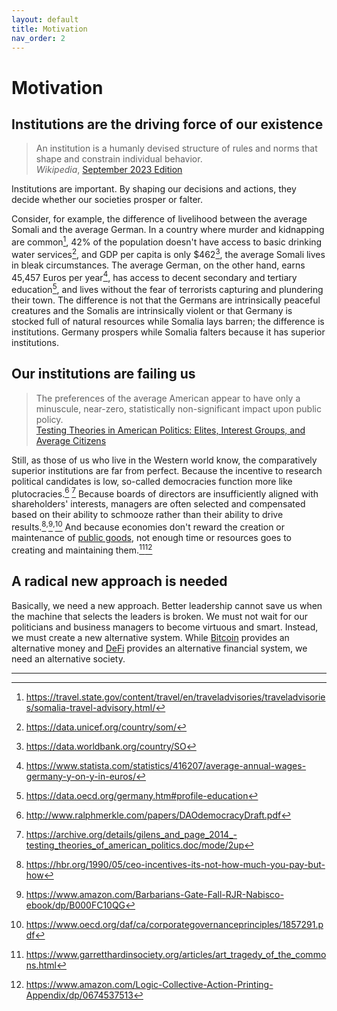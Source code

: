 ```yaml
---
layout: default
title: Motivation
nav_order: 2
---
```


# Motivation

## Institutions are the driving force of our existence

> An institution is a humanly devised structure of rules and norms that shape
> and constrain individual behavior.\
> *Wikipedia*, [September 2023 Edition](http://web.archive.org/web/20230922203543/https://en.wikipedia.org/wiki/Institution)

Institutions are important. By shaping our decisions and actions,
they decide whether our societies prosper or falter. 

Consider, for example,
the difference of livelihood between the average Somali and the average German.
In a country where murder and kidnapping are common[^1],
42% of the population doesn't have access to basic drinking
water services[^2], and GDP per capita is only $462[^3],
the average Somali lives in bleak circumstances.
The average German, on the other hand, earns 45,457 Euros per year[^4], has access
to decent secondary and tertiary education[^5], and lives without the fear of terrorists
capturing and plundering their town. The difference is not that the
Germans are intrinsically peaceful creatures and the Somalis are intrinsically violent
or that
Germany is stocked full of natural resources while Somalia lays barren; the difference
is institutions. Germany prospers while Somalia falters because it has superior
institutions.

## Our institutions are failing us

> The preferences of the average American appear to have only a minuscule, 
> near-zero, statistically non-significant impact upon public policy.\
> [Testing Theories in American Politics: Elites, Interest Groups, and Average Citizens](https://archive.org/details/gilens_and_page_2014_-testing_theories_of_american_politics.doc/mode/2up)

Still, as those of us who live in the Western world know, the comparatively
superior institutions are far from perfect.
Because the incentive to research political candidates
is low, so-called democracies function more like plutocracies.[^6] [^7] Because
boards of directors are insufficiently aligned with shareholders' interests,
managers are often selected and compensated based on their ability to schmooze
rather than their ability to drive results.[^8]<sup>,</sup>[^9]<sup>,</sup>[^10] And because economies
don't reward the creation or maintenance of [public goods](https://metaproph3t.github.io/posts/public_goods.html),
not enough time or resources goes to creating and maintaining them.[^11][^12]

## A radical new approach is needed

Basically, we need a new approach. Better leadership cannot save us when the
machine that selects the leaders is broken. We must not wait for our politicians
and business managers to become virtuous and smart. Instead, we must create a
new alternative system. While [Bitcoin](https://en.wikipedia.org/wiki/Bitcoin) 
provides an alternative money and [DeFi](https://en.wikipedia.org/wiki/Decentralized_finance)
provides an alternative financial system, we need an alternative society.

----

[^1]: https://travel.state.gov/content/travel/en/traveladvisories/traveladvisories/somalia-travel-advisory.html/
[^2]: https://data.unicef.org/country/som/
[^3]: https://data.worldbank.org/country/SO
[^4]: https://www.statista.com/statistics/416207/average-annual-wages-germany-y-on-y-in-euros/
[^5]: https://data.oecd.org/germany.htm#profile-education
[^6]: http://www.ralphmerkle.com/papers/DAOdemocracyDraft.pdf
[^7]: https://archive.org/details/gilens_and_page_2014_-testing_theories_of_american_politics.doc/mode/2up
[^8]: https://hbr.org/1990/05/ceo-incentives-its-not-how-much-you-pay-but-how
[^9]: https://www.amazon.com/Barbarians-Gate-Fall-RJR-Nabisco-ebook/dp/B000FC10QG
[^10]: https://www.oecd.org/daf/ca/corporategovernanceprinciples/1857291.pdf
[^11]: https://www.garretthardinsociety.org/articles/art_tragedy_of_the_commons.html
[^12]: https://www.amazon.com/Logic-Collective-Action-Printing-Appendix/dp/0674537513

